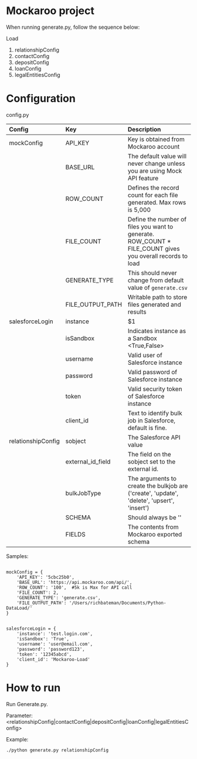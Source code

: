 Mockaroo project
===================
When running generate.py, follow the sequence below:

Load
<ol>
<li>relationshipConfig</li>
<li>contactConfig</li>
<li>depositConfig</li>
<li>loanConfig</li>
<li>legalEntitiesConfig</li>
</ol>

Configuration
===================
config.py


| Config        | Key           | Description  |
| :------------- |:-------------| :-----|
| mockConfig      | API_KEY | Key is obtained from Mockaroo account |
|      | BASE_URL      |   The default value will never change unless you are using Mock API feature |
|  | ROW_COUNT      |    Defines the record count for each file generated.  Max rows is 5,000 |
|  | FILE_COUNT      |    Define the number of files you want to generate.  ROW_COUNT * FILE_COUNT gives you overall records to load |
|  | GENERATE_TYPE      |    This should never change from default value of `generate.csv` |
|  | FILE_OUTPUT_PATH      |    Writable path to store files generated and results |
| salesforceLogin | instance      |    $1 |
|  | isSandbox      |    Indicates instance as a Sandbox <True,False> |
|  | username      |    Valid user of Salesforce instance |
|  | password      |    Valid password of Salesforce instance |
|  | token      |    Valid security token of Salesforce instance |
|  | client_id      |    Text to identify bulk job in Salesforce, default is fine. |
| relationshipConfig | sobject      |    The Salesforce API value |
|  | external_id_field      |    The field on the sobject set to the external id. |
|  | bulkJobType      |  The arguments to create the bulkjob are ('create', 'update', 'delete', 'upsert', 'insert')   |
|  | SCHEMA      |    Should always be ''  |
|  | FIELDS      |    The contents from Mockaroo exported schema |


Samples:

<pre><code>
mockConfig = {
    'API_KEY': '5cbc25b0',
    'BASE_URL': 'https://api.mockaroo.com/api/',
    'ROW_COUNT': '100',  #5k is Max for API call
    'FILE_COUNT': 2,
    'GENERATE_TYPE': 'generate.csv',
    'FILE_OUTPUT_PATH': '/Users/richbateman/Documents/Python-DataLoad/'
}
</code></pre>

<pre><code>
salesforceLogin = {
    'instance': 'test.login.com',
    'isSandbox': 'True',
    'username': 'user@email.com',
    'password': 'password123',
    'token': '12345abcd',
    'client_id': 'Mockaroo-Load'
}
</code></pre>



How to run
===================

Run Generate.py.

Parameter:  <relationshipConfig|contactConfig|depositConfig|loanConfig|legalEntitiesConfig>

Example:

`
./python generate.py relationshipConfig
`